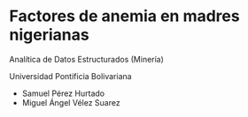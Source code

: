 # Factores de anemia en madres nigerianas
Analítica de Datos Estructurados (Minería)

Universidad Pontificia Bolivariana

- Samuel Pérez Hurtado
- Miguel Ángel Vélez Suarez
